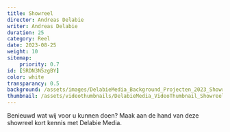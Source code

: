 ```yaml
---
title: Showreel
director: Andreas Delabie
writer: Andreas Delabie
duration: 25
category: Reel
date: 2023-08-25
weight: 10
sitemap:
    priority: 0.7
id: [SRDN3N5zgBY]
color: white
transparancy: 0.5
background: /assets/images/DelabieMedia_Background_Projecten_2023_Showreel.jpg
thumbnail: /assets/videothumbnails/DelabieMedia_VideoThumbnail_Showreel.jpg
---
```

Benieuwd wat wij voor u kunnen doen? Maak aan de hand van deze showreel kort kennis met Delabie Media.